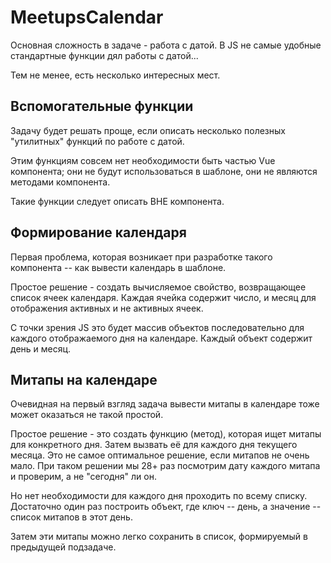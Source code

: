 # MeetupsCalendar

Основная сложность в задаче - работа с датой. В JS не самые удобные стандартные функции дял работы с датой...

Тем не менее, есть несколько интересных мест.

## Вспомогательные функции

Задачу будет решать проще, если описать несколько полезных "утилитных" функций по работе с датой.

Этим функциям совсем нет необходимости быть частью Vue компонента; они не будут использоваться в шаблоне, они не являются методами компонента.

Такие функции следует описать ВНЕ компонента.

## Формирование календаря

Первая проблема, которая возникает при разработке такого компонента -- как вывести календарь в шаблоне.

Простое решение - создать вычисляемое свойство, возвращающее список ячеек календаря. Каждая ячейка содержит число, и месяц для отображения активных и не активных ячеек.

С точки зрения JS это будет массив объектов последовательно для каждого отображаемого дня на календаре. Каждый объект содержит день и месяц.

## Митапы на календаре

Очевидная на первый взгляд задача вывести митапы в календаре тоже может оказаться не такой простой.

Простое решение - это создать функцию (метод), которая ищет митапы для конкретного дня. Затем вызвать её для каждого дня текущего месяца. Это не самое оптимальное решение, если митапов не очень мало. При таком решении мы 28+ раз посмотрим дату каждого митапа и проверим, а не "сегодня" ли он.

Но нет необходимости для каждого дня проходить по всему списку. Достаточно один раз построить объект, где ключ -- день, а значение -- список митапов в этот день. 

Затем эти митапы можно легко сохранить в список, формируемый в предыдущей подзадаче.
